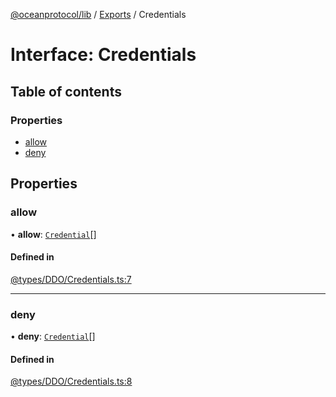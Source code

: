 [@oceanprotocol/lib](../README.md) / [Exports](../modules.md) / Credentials

# Interface: Credentials

## Table of contents

### Properties

- [allow](Credentials.md#allow)
- [deny](Credentials.md#deny)

## Properties

### allow

• **allow**: [`Credential`](Credential.md)[]

#### Defined in

[@types/DDO/Credentials.ts:7](https://github.com/oceanprotocol/ocean.js/blob/c99bc5c6/src/@types/DDO/Credentials.ts#L7)

___

### deny

• **deny**: [`Credential`](Credential.md)[]

#### Defined in

[@types/DDO/Credentials.ts:8](https://github.com/oceanprotocol/ocean.js/blob/c99bc5c6/src/@types/DDO/Credentials.ts#L8)
